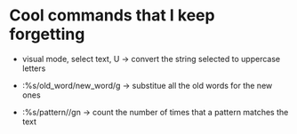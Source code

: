 # Cool commands that I keep forgetting

+ visual mode, select text, U -> convert the string selected to uppercase letters

+ :%s/old\_word/new\_word/g -> substitue all the old words for the new ones

+ :%s/pattern//gn -> count the number of times that a pattern matches the text
